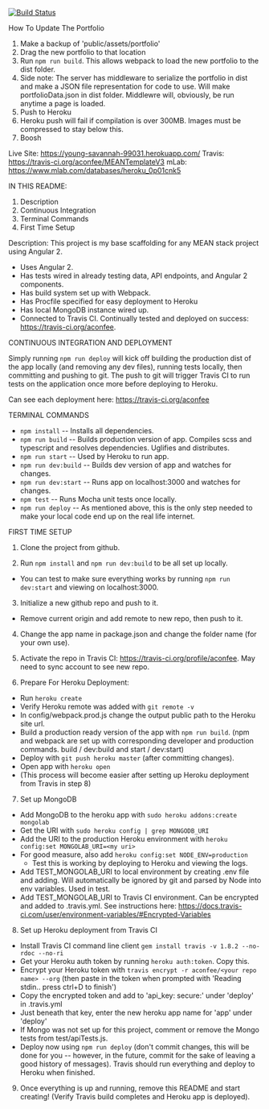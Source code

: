 [![Build Status](https://travis-ci.org/aconfee/MEANTemplateV3.svg?branch=master)](https://travis-ci.org/aconfee/MEANTemplateV3)


How To Update The Portfolio

1. Make a backup of 'public/assets/portfolio'
2. Drag the new portfolio to that location
3. Run `npm run build`. This allows webpack to load the new portfolio to the dist folder.
3. Side note: The server has middleware to serialize the portfolio in dist and make a JSON file representation for code to use. Will make portfolioData.json in dist folder. Middlewre will, obviously, be run anytime a page is loaded. 
4. Push to Heroku
5. Heroku push will fail if compilation is over 300MB. Images must be compressed to stay below this.
6. Boosh



Live Site: https://young-savannah-99031.herokuapp.com/
Travis: https://travis-ci.org/aconfee/MEANTemplateV3
mLab: https://www.mlab.com/databases/heroku_0p01cnk5

IN THIS README:
  1. Description
  2. Continuous Integration
  3. Terminal Commands
  4. First Time Setup

Description:
This project is my base scaffolding for any MEAN stack project using Angular 2.
- Uses Angular 2.
- Has tests wired in already testing data, API endpoints, and Angular 2 components.
- Has build system set up with Webpack.
- Has Procfile specified for easy deployment to Heroku
- Has local MongoDB instance wired up.
- Connected to Travis CI. Continually tested and deployed on success: https://travis-ci.org/aconfee.

CONTINUOUS INTEGRATION AND DEPLOYMENT

Simply running `npm run deploy` will kick off building the production dist of the app locally (and removing any dev files), running tests locally, then committing and pushing to git. The push to git will trigger Travis CI to run tests on the application once more before deploying to Heroku.

Can see each deployment here: https://travis-ci.org/aconfee

TERMINAL COMMANDS

- `npm install` -- Installs all dependencies.
- `npm run build` -- Builds production version of app. Compiles scss and typescript and resolves dependencies. Uglifies and distributes.
- `npm run start` -- Used by Heroku to run app.
- `npm run dev:build` -- Builds dev version of app and watches for changes.
- `npm run dev:start` -- Runs app on localhost:3000 and watches for changes.
- `npm test` -- Runs Mocha unit tests once locally.
- `npm run deploy` -- As mentioned above, this is the only step needed to make your local code end up on the real life internet.


FIRST TIME SETUP

1. Clone the project from github.

2. Run `npm install` and `npm run dev:build` to be all set up locally.
  - You can test to make sure everything works by running `npm run dev:start` and viewing on localhost:3000.

3. Initialize a new github repo and push to it.
  - Remove current origin and add remote to new repo, then push to it.

4. Change the app name in package.json and change the folder name (for your own use).

5. Activate the repo in Travis CI: https://travis-ci.org/profile/aconfee. May need to sync account to see new repo.

6. Prepare For Heroku Deployment:
  - Run `heroku create`
  - Verify Heroku remote was added with `git remote -v`
  - In config/webpack.prod.js change the output public path to the Heroku site url.
  - Build a production ready version of the app with `npm run build`. (npm and webpack are set up with corresponding developer and production commands. build / dev:build and start / dev:start)
  - Deploy with `git push heroku master` (after committing changes).
  - Open app with `heroku open`
  - (This process will become easier after setting up Heroku deployment from Travis in step 8)

7. Set up MongoDB
  - Add MongoDB to the heroku app with `sudo heroku addons:create mongolab`
  - Get the URI with `sudo heroku config | grep MONGODB_URI`
  - Add the URI to the production Heroku environment with `heroku config:set MONGOLAB_URI=<my uri>`
  - For good measure, also add `heroku config:set NODE_ENV=production`
    - Test this is working by deploying to Heroku and viewing the logs.
  - Add TEST_MONGOLAB_URI to local environment by creating .env file and adding. Will automatically be ignored by git and parsed by Node into env variables. Used in test.
  - Add TEST_MONGOLAB_URI to Travis CI environment. Can be encrypted and added to .travis.yml. See instructions here: https://docs.travis-ci.com/user/environment-variables/#Encrypted-Variables

8. Set up Heroku deployment from Travis CI
  - Install Travis CI command line client `gem install travis -v 1.8.2 --no-rdoc --no-ri`
  - Get your Heroku auth token by running `heroku auth:token`. Copy this.
  - Encrypt your Heroku token with `travis encrypt -r aconfee/<your repo name> --org` (then paste in the token when prompted with 'Reading stdin.. press ctrl+D to finish')
  - Copy the encrypted token and add to 'api_key: secure:' under 'deploy' in .travis.yml
  - Just beneath that key, enter the new heroku app name for 'app' under 'deploy'
  - If Mongo was not set up for this project, comment or remove the Mongo tests from test/apiTests.js.
  - Deploy now using `npm run deploy` (don't commit changes, this will be done for you -- however, in the future, commit for the sake of leaving a good history of messages). Travis should run everything and deploy to Heroku when finished.

9. Once everything is up and running, remove this README and start creating! (Verify Travis build completes and Heroku app is deployed).
